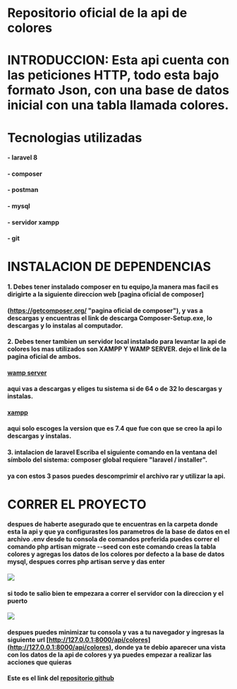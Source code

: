 # Repositorio oficial de la api de colores

# INTRODUCCION: Esta api cuenta con las peticiones HTTP, todo esta bajo formato Json, con una base de datos inicial con una tabla llamada colores.

# Tecnologias utilizadas
#### - laravel 8
#### - composer
#### - postman
#### - mysql
#### - servidor xampp
#### - git

# INSTALACION DE DEPENDENCIAS
#### 1. Debes tener instalado composer en tu equipo,la manera mas facil es dirigirte a la siguiente direccion web [pagina oficial de composer]
#### (https://getcomposer.org/ "pagina oficial de composer"), y vas a descargas y encuentras el link de descarga Composer-Setup.exe, lo descargas y lo instalas al computador.

#### 2. Debes tener tambien un servidor local instalado para levantar la api de colores los mas utilizados son XAMPP Y WAMP SERVER. dejo el link de la pagina oficial de ambos.
#### [wamp server](https://www.wampserver.com "wamp server")
####  aqui vas a descargas y eliges tu sistema si de 64 o de 32 lo descargas y instalas.
#### [xampp](https://www.apachefriends.org/es/download.html "xampp")
####  aqui solo escoges la version que es 7.4 que fue con que se creo la api lo descargas y instalas.


#### 3. intalacion de laravel Escriba el siguiente comando en la ventana del símbolo del sistema: composer global requiere "laravel / installer".

#### ya con estos 3 pasos puedes descomprimir el archivo rar y utilizar la api.

# CORRER EL PROYECTO
#### despues de haberte asegurado que te encuentras en la carpeta donde esta la api y que ya configurastes los parametros de la base de datos en el archivo .env desde tu consola de comandos preferida puedes correr el comando php artisan migrate --seed con este comando creas la tabla colores y agregas los datos de los colores por defecto a la base de datos mysql, despues corres php artisan serve y das enter
[![](https://media.geeksforgeeks.org/wp-content/uploads/20191219172007/Laravel-Basic-Artisan-Commands-Start-Server-GfG.png)](https://media.geeksforgeeks.org/wp-content/uploads/20191219172007/Laravel-Basic-Artisan-Commands-Start-Server-GfG.png)
#### si todo te salio bien te empezara a correr el servidor con la direccion y el puerto
[![](https://i.stack.imgur.com/zxVGH.png)](https://i.stack.imgur.com/zxVGH.png)
#### despues puedes minimizar tu consola y vas a tu navegador y ingresas la siguiente url [http://127.0.0.1:8000/api/colores](http://127.0.0.1:8000/api/colores), donde ya te debio aparecer una vista con los datos de la api de colores y ya puedes empezar a realizar las acciones que quieras

#### Este es el link del [repositorio github](https://github.com/ojcarrillomiranda "repositorio api de colores")

